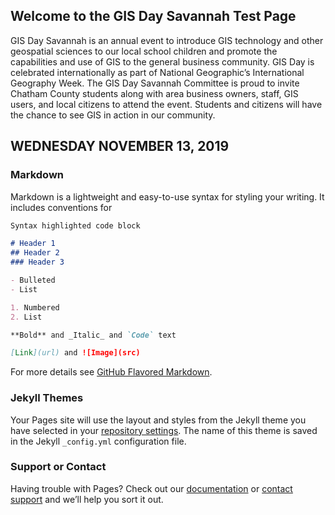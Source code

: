 ## Welcome to the GIS Day Savannah Test Page

GIS Day Savannah is an annual event to introduce GIS technology and other geospatial sciences to our local school children and promote the capabilities and use of GIS to the general business community. GIS Day is celebrated internationally as part of National Geographic’s International Geography Week. The GIS Day Savannah Committee is proud to invite Chatham County students along with area business owners, staff, GIS users, and local citizens to attend the event. Students and citizens will have the chance to see GIS in action in our community.

## WEDNESDAY NOVEMBER 13, 2019

### Markdown

Markdown is a lightweight and easy-to-use syntax for styling your writing. It includes conventions for

```markdown
Syntax highlighted code block

# Header 1
## Header 2
### Header 3

- Bulleted
- List

1. Numbered
2. List

**Bold** and _Italic_ and `Code` text

[Link](url) and ![Image](src)
```

For more details see [GitHub Flavored Markdown](https://guides.github.com/features/mastering-markdown/).

### Jekyll Themes

Your Pages site will use the layout and styles from the Jekyll theme you have selected in your [repository settings](https://github.com/kaitmorano/kaitmorano.github.io/settings). The name of this theme is saved in the Jekyll `_config.yml` configuration file.

### Support or Contact

Having trouble with Pages? Check out our [documentation](https://help.github.com/categories/github-pages-basics/) or [contact support](https://github.com/contact) and we’ll help you sort it out.
